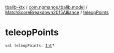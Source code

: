 [tbalib-ktx](../../index.md) / [com.npmanos.tbalib.model](../index.md) / [MatchScoreBreakdown2015Alliance](index.md) / [teleopPoints](./teleop-points.md)

# teleopPoints

`val teleopPoints: `[`Int`](https://kotlinlang.org/api/latest/jvm/stdlib/kotlin/-int/index.html)`?`